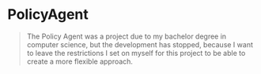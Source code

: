 # PolicyAgent

> The Policy Agent was a project due to my bachelor degree in computer science, but the development has stopped, because I want to leave the restrictions I set on myself for this project to be able to create a more flexible approach.

